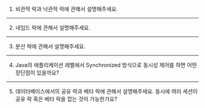 1. 비관적 락과 낙관적 락에 관해서 설명해주세요.

---
2. 네임드 락에 관해서 설명해주세요.

---
3. 분산 락에 관해서 설명해주세요.

---
4. Java의 애플리케이션 레벨에서 Synchronized 방식으로 동시성 제어를 하면 어떤 장단점이 있을까요?

---
5. 데이터베이스에서의 공유 락과 베타 락에 관해서 설명해주세요. 동시에 여러 세션이 공유 락 혹은 베타 락을 잡는 것이 가능한가요?